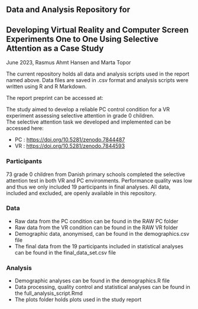 ## Data and Analysis Repository for  
## Developing Virtual Reality and Computer Screen Experiments One to One Using Selective Attention as a Case Study  
June 2023, Rasmus Ahmt Hansen and Marta Topor


The current repository holds all data and analysis scripts used in the report named above. Data files are saved in .csv format and analysis scripts were written using R and R Markdown.  

The report preprint can be accessed at:   

The study aimed to develop a reliable PC control condition for a VR experiment assessing selective attention in grade 0 children.  
The selective attention task we developed and implemented can be accessed here:  
- PC : https://doi.org/10.5281/zenodo.7844487  
- VR : https://doi.org/10.5281/zenodo.7844593  

### Participants  
73 grade 0 children from Danish primary schools completed the selective attention test in both VR and PC environments. Performance quality was low and thus we only included 19 participants in final analyses. All data, included and excluded, are openly available in this repository.  

### Data  
- Raw data from the PC condition can be found in the RAW PC folder   
- Raw data from the VR condition can be found in the RAW VR folder   
- Demographic data, anonymised, can be found in the demographics.csv file  
- The final data from the 19 participants included in statistical analyses can be found in the final_data_set.csv file  

### Analysis  
- Demographic analyses can be found in the demographics.R file  
- Data processing, quality control and statistical analyses can be found in the full_analysis_script.Rmd 
- The plots folder holds plots used in the study report  

